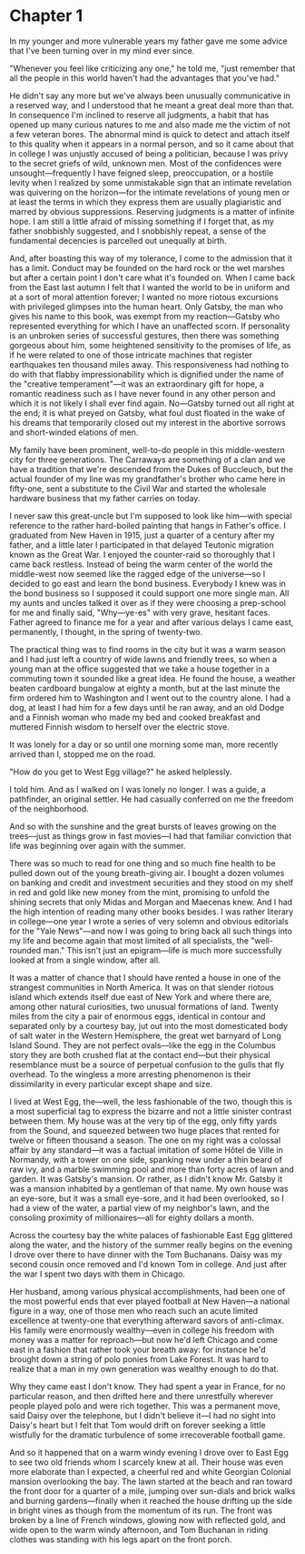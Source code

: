 # Chapter 1

In my younger and more vulnerable years my father gave me some advice that I've been turning over in my mind ever since.

"Whenever you feel like criticizing any one," he told me, "just remember that all the people in this world haven't had the advantages that you've had."

He didn't say any more but we've always been unusually communicative in a reserved way, and I understood that he meant a great deal more than that. In consequence I'm inclined to reserve all judgments, a habit that has opened up many curious natures to me and also made me the victim of not a few veteran bores. The abnormal mind is quick to detect and attach itself to this quality when it appears in a normal person, and so it came about that in college I was unjustly accused of being a politician, because I was privy to the secret griefs of wild, unknown men. Most of the confidences were unsought—frequently I have feigned sleep, preoccupation, or a hostile levity when I realized by some unmistakable sign that an intimate revelation was quivering on the horizon—for the intimate revelations of young men or at least the terms in which they express them are usually plagiaristic and marred by obvious suppressions. Reserving judgments is a matter of infinite hope. I am still a little afraid of missing something if I forget that, as my father snobbishly suggested, and I snobbishly repeat, a sense of the fundamental decencies is parcelled out unequally at birth.

And, after boasting this way of my tolerance, I come to the admission that it has a limit. Conduct may be founded on the hard rock or the wet marshes but after a certain point I don't care what it's founded on. When I came back from the East last autumn I felt that I wanted the world to be in uniform and at a sort of moral attention forever; I wanted no more riotous excursions with privileged glimpses into the human heart. Only Gatsby, the man who gives his name to this book, was exempt from my reaction—Gatsby who represented everything for which I have an unaffected scorn. If personality is an unbroken series of successful gestures, then there was something gorgeous about him, some heightened sensitivity to the promises of life, as if he were related to one of those intricate machines that register earthquakes ten thousand miles away. This responsiveness had nothing to do with that flabby impressionability which is dignified under the name of the "creative temperament"—it was an extraordinary gift for hope, a romantic readiness such as I have never found in any other person and which it is not likely I shall ever find again. No—Gatsby turned out all right at the end; it is what preyed on Gatsby, what foul dust floated in the wake of his dreams that temporarily closed out my interest in the abortive sorrows and short-winded elations of men.

My family have been prominent, well-to-do people in this middle-western city for three generations. The Carraways are something of a clan and we have a tradition that we're descended from the Dukes of Buccleuch, but the actual founder of my line was my grandfather's brother who came here in fifty-one, sent a substitute to the Civil War and started the wholesale hardware business that my father carries on today.

I never saw this great-uncle but I'm supposed to look like him—with special reference to the rather hard-boiled painting that hangs in Father's office. I graduated from New Haven in 1915, just a quarter of a century after my father, and a little later I participated in that delayed Teutonic migration known as the Great War. I enjoyed the counter-raid so thoroughly that I came back restless. Instead of being the warm center of the world the middle-west now seemed like the ragged edge of the universe—so I decided to go east and learn the bond business. Everybody I knew was in the bond business so I supposed it could support one more single man. All my aunts and uncles talked it over as if they were choosing a prep-school for me and finally said, "Why—ye-es" with very grave, hesitant faces. Father agreed to finance me for a year and after various delays I came east, permanently, I thought, in the spring of twenty-two.

The practical thing was to find rooms in the city but it was a warm season and I had just left a country of wide lawns and friendly trees, so when a young man at the office suggested that we take a house together in a commuting town it sounded like a great idea. He found the house, a weather beaten cardboard bungalow at eighty a month, but at the last minute the firm ordered him to Washington and I went out to the country alone. I had a dog, at least I had him for a few days until he ran away, and an old Dodge and a Finnish woman who made my bed and cooked breakfast and muttered Finnish wisdom to herself over the electric stove.

It was lonely for a day or so until one morning some man, more recently arrived than I, stopped me on the road.

"How do you get to West Egg village?" he asked helplessly.

I told him. And as I walked on I was lonely no longer. I was a guide, a pathfinder, an original settler. He had casually conferred on me the freedom of the neighborhood.

And so with the sunshine and the great bursts of leaves growing on the trees—just as things grow in fast movies—I had that familiar conviction that life was beginning over again with the summer.

There was so much to read for one thing and so much fine health to be pulled down out of the young breath-giving air. I bought a dozen volumes on banking and credit and investment securities and they stood on my shelf in red and gold like new money from the mint, promising to unfold the shining secrets that only Midas and Morgan and Maecenas knew. And I had the high intention of reading many other books besides. I was rather literary in college—one year I wrote a series of very solemn and obvious editorials for the "Yale News"—and now I was going to bring back all such things into my life and become again that most limited of all specialists, the "well-rounded man." This isn't just an epigram—life is much more successfully looked at from a single window, after all.

It was a matter of chance that I should have rented a house in one of the strangest communities in North America. It was on that slender riotous island which extends itself due east of New York and where there are, among other natural curiosities, two unusual formations of land. Twenty miles from the city a pair of enormous eggs, identical in contour and separated only by a courtesy bay, jut out into the most domesticated body of salt water in the Western Hemisphere, the great wet barnyard of Long Island Sound. They are not perfect ovals—like the egg in the Columbus story they are both crushed flat at the contact end—but their physical resemblance must be a source of perpetual confusion to the gulls that fly overhead. To the wingless a more arresting phenomenon is their dissimilarity in every particular except shape and size.

I lived at West Egg, the—well, the less fashionable of the two, though this is a most superficial tag to express the bizarre and not a little sinister contrast between them. My house was at the very tip of the egg, only fifty yards from the Sound, and squeezed between two huge places that rented for twelve or fifteen thousand a season. The one on my right was a colossal affair by any standard—it was a factual imitation of some Hôtel de Ville in Normandy, with a tower on one side, spanking new under a thin beard of raw ivy, and a marble swimming pool and more than forty acres of lawn and garden. It was Gatsby's mansion. Or rather, as I didn't know Mr. Gatsby it was a mansion inhabited by a gentleman of that name. My own house was an eye-sore, but it was a small eye-sore, and it had been overlooked, so I had a view of the water, a partial view of my neighbor's lawn, and the consoling proximity of millionaires—all for eighty dollars a month.

Across the courtesy bay the white palaces of fashionable East Egg glittered along the water, and the history of the summer really begins on the evening I drove over there to have dinner with the Tom Buchanans. Daisy was my second cousin once removed and I'd known Tom in college. And just after the war I spent two days with them in Chicago.

Her husband, among various physical accomplishments, had been one of the most powerful ends that ever played football at New Haven—a national figure in a way, one of those men who reach such an acute limited excellence at twenty-one that everything afterward savors of anti-climax. His family were enormously wealthy—even in college his freedom with money was a matter for reproach—but now he'd left Chicago and come east in a fashion that rather took your breath away: for instance he'd brought down a string of polo ponies from Lake Forest. It was hard to realize that a man in my own generation was wealthy enough to do that.

Why they came east I don't know. They had spent a year in France, for no particular reason, and then drifted here and there unrestfully wherever people played polo and were rich together. This was a permanent move, said Daisy over the telephone, but I didn't believe it—I had no sight into Daisy's heart but I felt that Tom would drift on forever seeking a little wistfully for the dramatic turbulence of some irrecoverable football game.

And so it happened that on a warm windy evening I drove over to East Egg to see two old friends whom I scarcely knew at all. Their house was even more elaborate than I expected, a cheerful red and white Georgian Colonial mansion overlooking the bay. The lawn started at the beach and ran toward the front door for a quarter of a mile, jumping over sun-dials and brick walks and burning gardens—finally when it reached the house drifting up the side in bright vines as though from the momentum of its run. The front was broken by a line of French windows, glowing now with reflected gold, and wide open to the warm windy afternoon, and Tom Buchanan in riding clothes was standing with his legs apart on the front porch.

